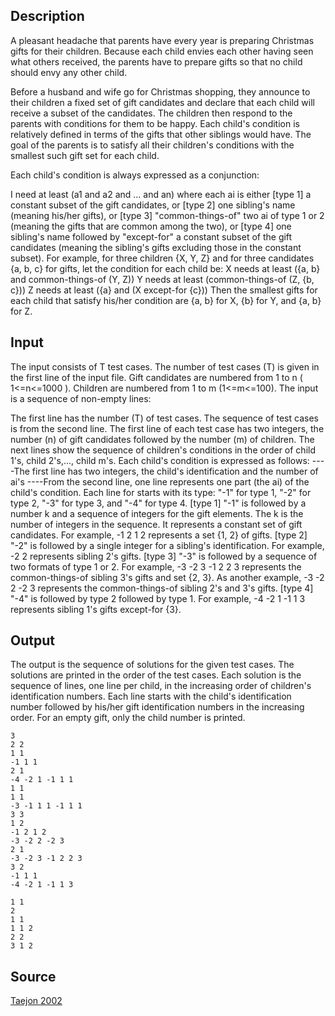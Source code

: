 <h2>Description</h2><p>A pleasant headache that parents have every year is preparing Christmas gifts for their children. Because each child envies each other having seen what others received, the parents have to prepare gifts so that no child should envy any other child. 
</p>
Before a husband and wife go for Christmas shopping, they announce to their children a fixed set of gift candidates and declare that each child will receive a subset of the candidates. The children then respond to the parents with conditions for them to be happy. Each child's condition is relatively defined in terms of the gifts that other siblings would have. The goal of the parents is to satisfy all their children's conditions with the smallest such gift set for each child. 

Each child's condition is always expressed as a conjunction: 

I need at least (a1 and a2 and ... and an) 
where each ai is either
[type 1] a constant subset of the gift candidates, or 
[type 2] one sibling's name (meaning his/her gifts), or 
[type 3] "common-things-of" two ai of type 1 or 2 (meaning the gifts that are common among the two), or 
[type 4] one sibling's name followed by "except-for" a constant subset of the gift candidates (meaning the sibling's gifts excluding those in the constant subset). 
For example, for three children {X, Y, Z} and for three candidates {a, b, c} for gifts, let the condition for each child be:
X needs at least ({a, b} and common-things-of (Y, Z)) 
Y needs at least (common-things-of (Z, {b, c})) 
Z needs at least ({a} and (X except-for {c})) 
Then the smallest gifts for each child that satisfy his/her condition are {a, b} for X, {b} for Y, and {a, b} for Z. <h2>Input</h2><p>The input consists of T test cases. The number of test cases (T) is given in the first line of the input file. Gift candidates are numbered from 1 to n ( 1&lt;=n&lt;=1000 ). Children are numbered from 1 to m (1&lt;=m&lt;=100). The input is a sequence of non-empty lines:
</p>
The first line has the number (T) of test cases. The sequence of test cases is from the second line. 
The first line of each test case has two integers, the number (n) of gift candidates followed by the number (m) of children.
The next lines show the sequence of children's conditions in the order of child 1's, child 2's,..., child m's. Each child's condition is expressed as follows: 
----The first line has two integers, the child's identification and the number of ai's 
----From the second line, one line represents one part (the ai) of the child's condition. Each line for starts with its type: 
"-1" for type 1, "-2" for type 2, "-3" for type 3, and "-4" for type 4.
[type 1] "-1" is followed by a number k and a sequence of integers for the gift elements. The k is the number of integers in the sequence. It represents a constant set of gift candidates. For example, 
-1 2 1 2
represents a set {1, 2} of gifts. 
[type 2] "-2" is followed by a single integer for a sibling's identification. For example, 
-2 2
represents sibling 2's gifts. 
[type 3] "-3" is followed by a sequence of two formats of type 1 or 2. For example, 
-3 -2 3 -1 2 2 3
represents the common-things-of sibling 3's gifts and set {2, 3}. As another example, 
-3 -2 2 -2 3
represents the common-things-of sibling 2's and 3's gifts. 
[type 4] "-4" is followed by type 2 followed by type 1. For example, 
-4 -2 1 -1 1 3
represents sibling 1's gifts except-for {3}. 
<h2>Output</h2><p>The output is the sequence of solutions for the given test cases. The solutions are printed in the order of the test cases. Each solution is the sequence of lines, one line per child, in the increasing order of children's identification numbers. Each line starts with the child's identification number followed by his/her gift identification numbers in the increasing order. For an empty gift, only the child number is printed. </p><pre><code class="language-input1">3
2 2
1 1
-1 1 1
2 1
-4 -2 1 -1 1 1
1 1
1 1
-3 -1 1 1 -1 1 1
3 3
1 2
-1 2 1 2
-3 -2 2 -2 3
2 1
-3 -2 3 -1 2 2 3
3 2
-1 1 1
-4 -2 1 -1 1 3
</code></pre><pre><code class="language-output1">1 1
2
1 1
1 1 2
2 2
3 1 2</code></pre><h2>Source</h2><a href="searchproblem?field=source&amp;key=Taejon+2002">Taejon 2002</a>